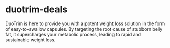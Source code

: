 # duotrim-deals
DuoTrim is here to provide you with a potent weight loss solution in the form of easy-to-swallow capsules. By targeting the root cause of stubborn belly fat, it supercharges your metabolic process, leading to rapid and sustainable weight loss.
